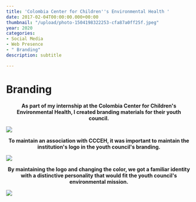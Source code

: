 ```yaml
---
title: 'Colombia Center for Children''s Environmental Health '
date: 2017-02-04T00:00:00.000+00:00
thumbnail: "/upload/photo-1504198322253-cfa87a0ff25f.jpeg"
year: 2020
categories:
- Social Media
- Web Presence
- " Branding"
description: subtitle

---
```

# Branding

<center><b>As part of my internship at the Colombia Center for Children's Environmental Health, I created branding materials for their youth council.</b></center>

![](/upload/1.png)

<center><b>To maintain an association with CCCEH, it was important to maintain the institution's logo in the youth council's branding.</b></center>

![](/upload/2.png)

<center><b>By maintaining the logo and changing the color, we got a familiar identity with a distinctive personality that would fit the youth council's environmental mission.</b></center>

![](/upload/3.png)